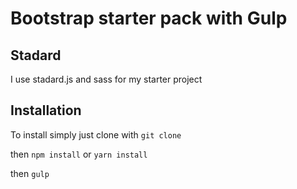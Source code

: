 # Bootstrap starter pack with Gulp

## Stadard
I use stadard.js and sass for my starter project

## Installation
To install simply just clone with `git clone`


then `npm install` or `yarn install`


then `gulp`



